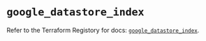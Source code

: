 # `google_datastore_index`

Refer to the Terraform Registory for docs: [`google_datastore_index`](https://registry.terraform.io/providers/hashicorp/google/4.80.0/docs/resources/datastore_index).
